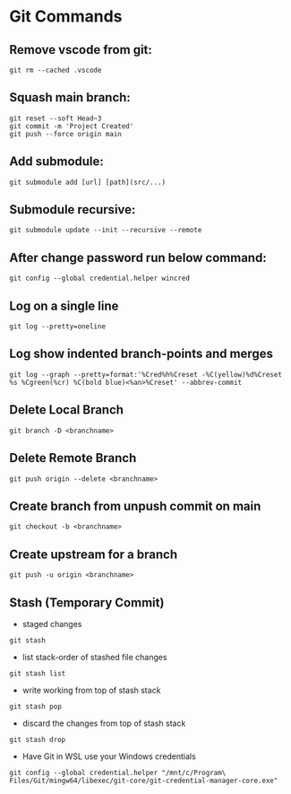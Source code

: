 # Git Commands


## Remove vscode from git:
```shell
git rm --cached .vscode
```

## Squash main branch:
```shell
git reset --soft Head~3
git commit -m 'Project Created'
git push --force origin main
```

## Add submodule:
```shell
git submodule add [url] [path](src/...)
```

## Submodule recursive:
```shell
git submodule update --init --recursive --remote
```

## After change password run below command:
```shell
git config --global credential.helper wincred
```

## Log on a single line
```shell
git log --pretty=oneline
```

## Log show indented branch-points and merges
```shell
git log --graph --pretty=format:'%Cred%h%Creset -%C(yellow)%d%Creset %s %Cgreen(%cr) %C(bold blue)<%an>%Creset' --abbrev-commit
```

## Delete Local Branch
```shell
git branch -D <branchname>
```

## Delete Remote Branch
```shell
git push origin --delete <branchname>
```

## Create branch from unpush commit on main
```shell
git checkout -b <branchname>
```

## Create upstream for a branch
```shell
git push -u origin <branchname>
```

## Stash (Temporary Commit)

- staged changes
```shell
git stash
```
- list stack-order of stashed file changes
```shell
git stash list
```
- write working from top of stash stack
```shell
git stash pop
```
- discard the changes from top of stash stack
```shell
git stash drop
```
- Have Git in WSL use your Windows credentials
```shell
git config --global credential.helper "/mnt/c/Program\ Files/Git/mingw64/libexec/git-core/git-credential-manager-core.exe"
```
